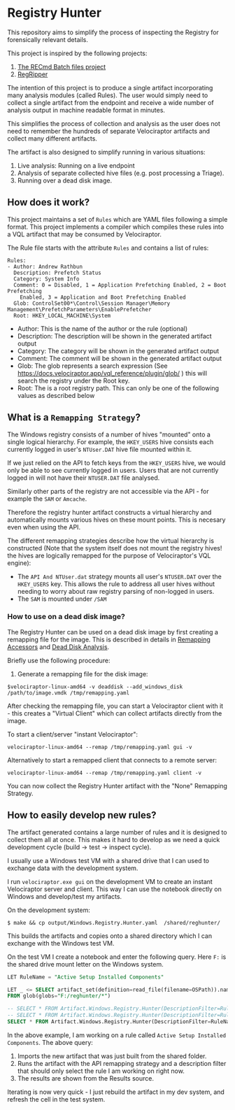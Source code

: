 # Registry Hunter

This repository aims to simplify the process of inspecting the
Registry for forensically relevant details.

This project is inspired by the following projects:

1. [The RECmd Batch files project](https://github.com/EricZimmerman/RECmd/tree/master/BatchExamples)
2. [RegRipper](https://github.com/keydet89/RegRipper4.0)

The intention of this project is to produce a single artifact
incorporating many analysis modules (called Rules). The user would
simply need to collect a single artifact from the endpoint and receive
a wide number of analysis output in machine readable format in
minutes.

This simplifies the process of collection and analysis as the user
does not need to remember the hundreds of separate Velociraptor
artifacts and collect many different artifacts.

The artifact is also designed to simplify running in various
situations:

1. Live analysis: Running on a live endpoint
2. Analysis of separate collected hive files (e.g. post processing a
   Triage).
3. Running over a dead disk image.

## How does it work?

This project maintains a set of `Rules` which are YAML files following
a simple format. This project implements a compiler which compiles
these rules into a VQL artifact that may be consumed by Velociraptor.

The Rule file starts with the attribute `Rules` and contains a list of
rules:

```
Rules:
- Author: Andrew Rathbun
  Description: Prefetch Status
  Category: System Info
  Comment: 0 = Disabled, 1 = Application Prefetching Enabled, 2 = Boot Prefetching
    Enabled, 3 = Application and Boot Prefetching Enabled
  Glob: ControlSet00*\Control\Session Manager\Memory Management\PrefetchParameters\EnablePrefetcher
  Root: HKEY_LOCAL_MACHINE\System
```

* Author: This is the name of the author or the rule (optional)
* Description: The description will be shown in the generated artifact
  output
* Category: The category will be shown in the generated artifact
  output
* Comment: The comment will be shown in the generated artifact output
* Glob: The glob represents a search expression (See
  https://docs.velociraptor.app/vql_reference/plugin/glob/ ) this will
  search the registry under the Root key.
* Root: The is a root registry path. This can only be one of the
  following values as described below

## What is a `Remapping Strategy`?

The Windows registry consists of a number of hives "mounted" onto a
single logical hierarchy. For example, the `HKEY_USERS` hive consists
each currently logged in user's `NTUser.DAT` hive file mounted within
it.

If we just relied on the API to fetch keys from the `HKEY_USERS` hive,
we would only be able to see currently logged in users. Users that are
not currently logged in will not have their `NTUSER.DAT` file
analysed.

Similarly other parts of the registry are not accessible via the API -
for example the `SAM` or `Amcache`.

Therefore the registry hunter artifact constructs a virtual hierarchy
and automatically mounts various hives on these mount points. This is
necesary even when using the API.

The different remapping strategies describe how the virtual hierarchy
is constructed (Note that the system itself does not mount the
registry hives! the hives are logically remapped for the purpose of
Velociraptor's VQL engine):

* The `API And NTUser.dat` strategy mounts all user's `NTUSER.DAT`
  over the `HKEY_USERS` key. This allows the rule to address all user
  hives without needing to worry about raw registry parsing of
  non-logged in users.
* The `SAM` is mounted under `/SAM`

### How to use on a dead disk image?

The Registry Hunter can be used on a dead disk image by first creating
a remapping file for the image. This is described in details in [Remapping Accessors](https://docs.velociraptor.app/docs/forensic/filesystem/remapping/) and [Dead Disk Analysis](https://docs.velociraptor.app/blog/2022/2022-03-22-deaddisk/).

Briefly use the following procedure:

1. Generate a remapping file for the disk image:

```
$velociraptor-linux-amd64 -v deaddisk --add_windows_disk /path/to/image.vmdk /tmp/remapping.yaml
```

After checking the remapping file, you can start a Velociraptor client
with it - this creates a "Virtual Client" which can collect artifacts
directly from the image.

To start a client/server "instant Velociraptor":

```
velociraptor-linux-amd64 --remap /tmp/remapping.yaml gui -v
```

Alternatively to start a remapped client that connects to a remote server:

```
velociraptor-linux-amd64 --remap /tmp/remapping.yaml client -v
```

You can now collect the Registry Hunter artifact with the "None"
Remapping Strategy.


## How to easily develop new rules?

The artifact generated contains a large number of rules and it is
designed to collect them all at once. This makes it hard to develop as
we need a quick development cycle (build -> test -> inspect cycle).

I usually use a Windows test VM with a shared drive that I can used to
exchange data with the development system.

I run `velociraptor.exe gui` on the development VM to create an
instant Velociraptor server and client. This way I can use the
notebook directly on Windows and develop/test my artifacts.

On the development system:

```
$ make && cp output/Windows.Registry.Hunter.yaml  /shared/reghunter/
```

This builds the artifacts and copies onto a shared directory which I
can exchange with the Windows test VM.

On the test VM I create a notebook and enter the following query. Here
`F:` is the shared drive mount letter on the Windows system.

```sql
LET RuleName = "Active Setup Installed Components"

LET _ <= SELECT artifact_set(definition=read_file(filename=OSPath)).name AS Name
FROM glob(globs="F:/reghunter/*")

-- SELECT * FROM Artifact.Windows.Registry.Hunter(DescriptionFilter=RuleName, source="Remapping", RemappingStrategy="API")
-- SELECT * FROM Artifact.Windows.Registry.Hunter(DescriptionFilter=RuleName, source="Rules", RemappingStrategy="API")
SELECT * FROM Artifact.Windows.Registry.Hunter(DescriptionFilter=RuleName, source="Results", RemappingStrategy="API")
```

In the above example, I am working on a rule called `Active Setup
Installed Components`. The above query:

1. Imports the new artifact that was just built from the shared folder.
2. Runs the artifact with the API remapping strategy and a description
   filter that should only select the rule I am working on right now.
3. The results are shown from the Results source.

Iterating is now very quick - I just rebuild the artifact in my dev
system, and refresh the cell in the test system.
